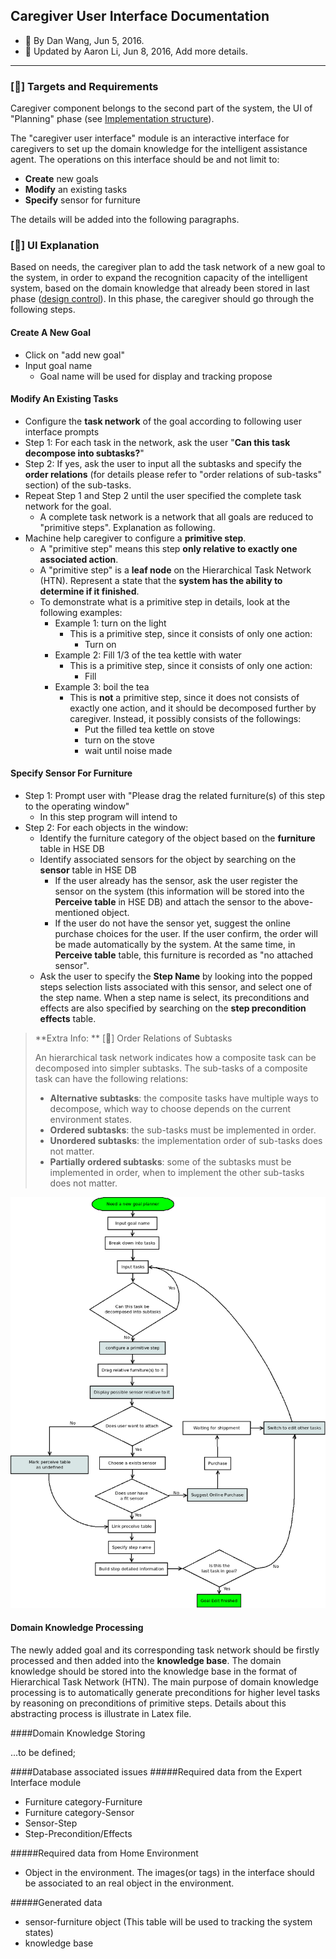 ## Caregiver User Interface Documentation ##

- &#xf040; By Dan Wang, Jun 5, 2016. 
- &#xf062; Updated by Aaron Li, Jun 8, 2016, Add more details.

-------------

### [&#xf192;] **Targets and Requirements**

Caregiver component belongs to the second part of the system, the UI of "Planning" phase (see [Implementation structure](../proposal.md#-implementation-structure)). 

The "caregiver user interface" module is an interactive interface for caregivers to set up the domain knowledge for the intelligent assistance agent. The operations on this interface should be and not limit to:

 - **Create** new goals
 - **Modify** an existing tasks
 - **Specify** sensor for furniture

The details will be added into the following paragraphs.

### [&#xf0a1;] **UI Explanation**

Based on needs, the caregiver plan to add the task network of a new goal to the system, in order to expand the recognition capacity of the intelligent system, based on the domain knowledge that already been stored in last phase ([design control](../design_control/README.md)).
In this phase, the caregiver should go through the following steps.

#### Create A New Goal

 - Click on "add new goal"
 - Input goal name
	 - Goal name will be used for display and tracking propose

#### Modify An Existing Tasks

- Configure the **task network** of the goal according to following user interface prompts 
 - Step 1: For each task in the network, ask the user "**Can this task decompose into subtasks?**"
 - Step 2: If yes, ask the user to input all the subtasks and specify the **order relations** (for details please refer to "order relations of sub-tasks" section) of the sub-tasks. 
 - Repeat Step 1 and Step 2 until the user specified the complete task network for the goal. 
	 - A complete task network is a network that all goals are reduced to "primitive steps". Explanation as following.
- Machine help caregiver to configure a **primitive step**. 
	- A "primitive step" means this step **only relative to exactly one associated action**. 
	- A "primitive step" is a **leaf node** on the Hierarchical Task Network (HTN). Represent a state that the **system has the ability to determine if it finished**.
	- To demonstrate what is a primitive step in details, look at the following examples:
		- Example 1: turn on the light
			- This is a primitive step, since it consists of only one action:
				- Turn on
		- Example 2: Fill 1/3 of the tea kettle with water
			- This is a primitive step, since it consists of only one action:
				- Fill
		- Example 3: boil the tea
			- This is **not** a primitive step, since it does not consists of exactly one action, and it should be decomposed further by caregiver. Instead, it possibly consists of the followings:
				- Put the filled tea kettle on stove
				- turn on the stove
				- wait until noise made

#### Specify Sensor For Furniture

 - Step 1: Prompt user with "Please drag the related furniture(s) of this step to the operating window"
	 - In this step program will intend to 
 - Step 2: For each objects in the window:
	 - Identify the furniture category of the object based on the **furniture** table in HSE DB
	 - Identify associated sensors for the object by searching on the **sensor** table in HSE DB
		 - If the user already has the sensor, ask the user register the sensor on the system (this information will be stored into the **Perceive table** in HSE DB) and attach the sensor to the above-mentioned object. 
		 - If the user do not have the sensor yet, suggest the online purchase choices for the user. If the user confirm, the order will be made automatically by the system. At the same time, in **Perceive table** table, this furniture is recorded as "no attached sensor".
	 - Ask the user to specify the **Step Name**  by looking into the popped steps selection lists associated with this sensor, and select one of the step name.  When a step name is select, its preconditions and effects are also specified by searching on the **step precondition effects** table.

> **Extra Info: ** [&#xf05a;]
> Order Relations of Subtasks
> 
> An hierarchical task network indicates how a composite task can be decomposed into simpler subtasks. The sub-tasks of a composite task can have the following relations: 
> 
> - **Alternative subtasks**: the composite tasks have multiple ways to decompose, which way to choose depends on the current environment states.
> - **Ordered subtasks**: the sub-tasks must be implemented in order.
> - **Unordered subtasks**: the implementation order of sub-tasks does not matter.
> - **Partially ordered subtasks**:  some of the subtasks must be implemented in order, when to implement the other sub-tasks does not matter.

![caregiver_workflow](../diagrams/caregiver_workflow.png)

#### Domain Knowledge Processing

The newly added goal and its corresponding task network should be firstly processed and then added into the **knowledge base**. The domain knowledge should be stored into the knowledge base in the format of Hierarchical Task Network (HTN). The main purpose of domain knowledge processing is to automatically generate preconditions for higher level tasks by reasoning on preconditions of primitive steps. Details about this abstracting process is illustrate in Latex file.

####Domain Knowledge Storing

...to be defined;

####Database associated issues
#####Required data from the Expert Interface module
 - Furniture category-Furniture
 - Furniture category-Sensor
 - Sensor-Step
 - Step-Precondition/Effects

#####Required data from Home Environment
 - Object in the environment. The images(or tags) in the interface should be associated to an real object in the environment. 

#####Generated data 
 - sensor-furniture object (This table will be used to tracking the system states)
 - knowledge base
 
